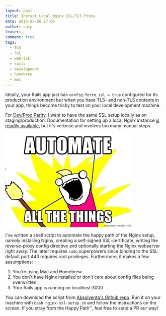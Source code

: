 ```yaml
---
layout: post
title: Instant Local Nginx SSL/TLS Proxy
date: 2015-05-20 17:00
author: carp
teaser:
comment: true
tags:
  - TLS
  - SSL
  - webrick
  - rails
  - development
  - homebrew
  - mac
---
```


Ideally, your Rails app just has `config.force_ssl = true` configured for its
production environment but when you have TLS- and non-TLS contexts in
your app, things become tricky to test on your local development machine.

For [Dev/Prod Parity](http://12factor.net/dev-prod-parity), I want to have the
same SSL setup locally as on staging/production. Documentation for setting up
a local Nginx instance [is readily available](http://www.cyberciti.biz/faq/howto-linux-unix-setup-nginx-ssl-proxy/),
but it's verbose and involves too many manual steps.

![Automate all the things!](/images/2015-05-20-nginx-ssl-automate-all-the-things.jpg)

I've written a shell script to automate the happy path of the Nginx setup,
namely installing Nginx, creating a self-signed SSL-certificate, writing the
reverse-proxy config directive and optionally starting the Nginx webserver
right away. The latter requires `sudo` superpowers since binding to the SSL
default port 443 requires root privileges. Furthermore, it makes a few
assumptions:

1. You're using Mac and Homebrew
2. You don't have Nginx installed or don't care about config files being overwritten
3. Your Rails app is running on localhost:3000

You can download the script from [Absolventa's Github repo](https://raw.githubusercontent.com/Absolventa/dotfiles/master/nginx-ssl-setup.sh).
Run it on your machine with `bash nginx-ssl-setup.sh` and follow the instructions on the screen.
If you stray from the Happy Path™, feel free to send a PR our way!


